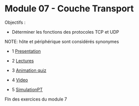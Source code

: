 # Module 07 - Couche Transport

Objectifs :

- Déterminer les fonctions des protocoles TCP et UDP

NOTE: hôte et périphérique sont considérés synonymes

- 1 [Presentation](./7CoucheTransport.pdf)

- 2 [Lectures](./Module07_Lectures.md)

- 3 [Animation quiz](./Module07_Quiz.md)

- 4 [Video](./Module07_Videos.md)

- 5 [SimulationPT](./Module07_SimulationsPT.md)

FIn des exercices du module 7 


